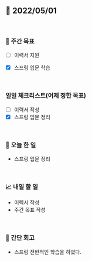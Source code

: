 ## 📅 2022/05/01

<br/>

### 🏹 주간 목표

- [ ] 이력서 지원
- [x] 스프링 입문 학습


<br/>

### 일일 체크리스트(어제 정한 목표)

- [ ] 이력서 작성
- [x] 스프링 입문 정리

<br/>

### 💯 오늘 한 일

- 스프링 입문 정리

<br/>

### 📈 내일 할 일

- 이력서 작성
- 주간 목표 작성

<br/>

### 🧐 간단 회고

- 스프링 전반적인 학습을 하였다.
